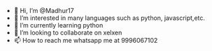 - 👋 Hi, I’m @Madhur17
- 👀 I’m interested in many languages such as python, javascript,etc. 
- 🌱 I’m currently learning python
- 💞️ I’m looking to collaborate on xelxen
- 📫 How to reach me whatsapp me at 9996067102

<!---
Madhur17/Madhur17 is a ✨ special ✨ repository because its `README.md` (this file) appears on your GitHub profile.
You can click the Preview link to take a look at your changes.
--->

